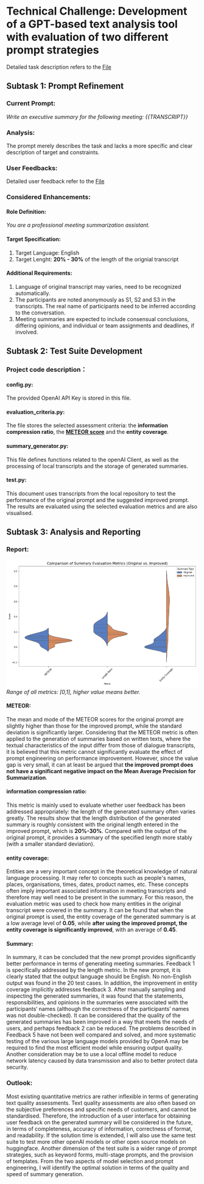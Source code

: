 # Technical Challenge: Development of a GPT-based text analysis tool with evaluation of two different prompt strategies 
Detailed task description refers to the [File](https://github.com/Zmx1122/BliroChallenge/blob/main/Minxi%20Zhang%20-%204%20Hours%20Prompt%20Engineer%20Challenge.pdf)
## Subtask 1: Prompt Refinement
### Current Prompt: 
*Write an executive summary for the following meeting: {{TRANSCRIPT}}*

### Analysis: 
The prompt merely describes the task and lacks a more specific and clear description of target and constraints.

### User Feedbacks:
Detailed user feedback refer to the [File](https://github.com/Zmx1122/BliroChallenge/blob/main/Insights%20from%20User%20Feedback.pdf)

### Considered Enhancements:
#### Role Definition: 
*You are a professional meeting summarization assistant.*

#### Target Specification:
1. Target Language: English
2. Target Lenght: **20% - 30%** of the length of the orignial transcript

#### Additional Requirements:
1. Language of original transcript may varies, need to be recognized automatically.
2. The participants are noted anonymously as S1, S2 and S3 in the transcripts. The real name of participants need to be inferred according to the conversation.
3. Meeting summaries are expected to include consensual conclusions, differing opinions, and individual or team assignments and deadlines, if involved.


## Subtask 2: Test Suite Development
### Project code description：
#### config.py:
The provided OpenAI API Key is stored in this file.
#### evaluation_criteria.py:
The file stores the selected assessment criteria: the **information compression ratio**, the [**METEOR score**](https://medium.com/@abdullahiolaoye4/evaluating-generative-summarization-techniques-075ea7e0785d) and the **entity coverage**.
#### summary_generator.py:
This file defines functions related to the openAI Client, as well as the processing of local transcripts and the storage of generated summaries.
#### test.py:
This document uses transcripts from the local repository to test the performance of the original prompt and the suggested improved prompt. The results are evaluated using the selected evaluation metrics and are also visualised.

## Subtask 3: Analysis and Reporting
### Report:
![Visualized Evaluation](https://github.com/Zmx1122/BliroChallenge/blob/main/evaluation_comparison.png)
*Range of all metrics: [0,1], higher value means better.*
#### METEOR:
The mean and mode of the METEOR scores for the original prompt are slightly higher than those for the improved prompt, while the standard deviation is significantly larger.  Considering that the METEOR metric is often applied to the generation of summaries based on written texts, where the textual characteristics of the input differ from those of dialogue transcripts, it is believed that this metric cannot significantly evaluate the effect of prompt engineering on performance improvement. However, since the value gap is very small, it can at least be argued that **the improved prompt does not have a significant negative impact on the Mean Average Precision for Summarization**.
#### information compression ratio:
This metric is mainly used to evaluate whether user feedback has been addressed appropriately: the length of the generated summary often varies greatly. The results show that the length distribution of the generated summary is roughly consistent with the original length entered in the improved prompt, which is **20%-30%**. Compared with the output of the original prompt, it provides a summary of the specified length more stably (with a smaller standard deviation).
#### entity coverage:
Entities are a very important concept in the theoretical knowledge of natural language processing. It may refer to concepts such as people's names, places, organisations, times, dates, product names, etc. These concepts often imply important associated information in meeting transcripts and therefore may well need to be present in the summary. For this reason, the evaluation metric was used to check how many entities in the original transcript were covered in the summary. It can be found that when the original prompt is used, the entity coverage of the generated summary is at a low average level of **0.05**, while **after using the improved prompt, the entity coverage is significantly improved**, with an average of **0.45**.

#### Summary:
In summary, it can be concluded that the new prompt provides significantly better performance in terms of generating meeting summaries. Feedback 1 is specifically addressed by the length metric. In the new prompt, it is clearly stated that the output language should be English. No non-English output was found in the 20 test cases. In addition, the improvement in entity coverage implicitly addresses feedback 3. After manually sampling and inspecting the generated summaries, it was found that the statements, responsibilities, and opinions in the summaries were associated with the participants‘ names (although the correctness of the participants’ names was not double-checked). It can be considered that the quality of the generated summaries has been improved in a way that meets the needs of users, and perhaps feedback 2 can be reduced.
The problems described in Feedback 5 have not been well compared and solved, and more systematic testing of the various large language models provided by OpenA may be required to find the most efficient model while ensuring output quality. Another consideration may be to use a local offline model to reduce network latency caused by data transmission and also to better protect data security.

### Outlook:
Most existing quantitative metrics are rather inflexible in terms of generating text quality assessments. Text quality assessments are also often based on the subjective preferences and specific needs of customers, and cannot be standardised. Therefore, the introduction of a user interface for obtaining user feedback on the generated summary will be considered in the future, in terms of completeness, accuracy of information, correctness of format, and readability.
If the solution time is extended, I will also use the same test suite to test more other openAI models or other open source models on huggingface. Another dimension of the test suite is a wider range of prompt strategies, such as keyword forms, multi-stage prompts, and the provision of templates. From the two aspects of model selection and prompt engineering, I will identify the optimal solution in terms of the quality and speed of summary generation.
